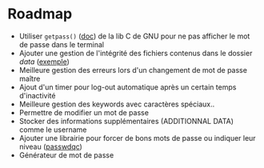# Roadmap

- Utiliser `getpass()` ([doc](https://www.gnu.org/savannah-checkouts/gnu/libc/manual/html_node/getpass.html)) de la lib C de GNU pour ne pas afficher le mot de passe dans le terminal
- Ajouter une gestion de l'intégrité des fichiers contenus dans le dossier _data_ ([exemple](https://download.libsodium.org/doc/hashing/generic_hashing#multi-part-example-with-a-key))
- Meilleure gestion des erreurs lors d'un changement de mot de passe maître
- Ajout d'un timer pour log-out automatique après un certain temps d'inactivité
- Meilleure gestion des keywords avec caractères spéciaux..
- Permettre de modifier un mot de passe
- Stocker des informations supplémentaires (ADDITIONNAL DATA) comme le username
- Ajouter une librairie pour forcer de bons mots de passe ou indiquer leur niveau ([passwdqc](http://www.openwall.com/passwdqc/))
- Générateur de mot de passe
